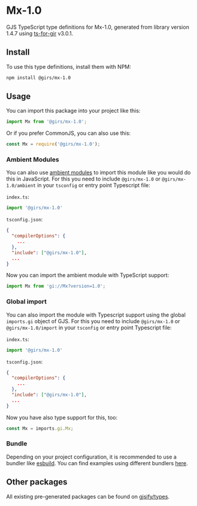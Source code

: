 
# Mx-1.0

GJS TypeScript type definitions for Mx-1.0, generated from library version 1.4.7 using [ts-for-gir](https://github.com/gjsify/ts-for-gir) v3.0.1.


## Install

To use this type definitions, install them with NPM:
```bash
npm install @girs/mx-1.0
```

## Usage

You can import this package into your project like this:
```ts
import Mx from '@girs/mx-1.0';
```

Or if you prefer CommonJS, you can also use this:
```ts
const Mx = require('@girs/mx-1.0');
```

### Ambient Modules

You can also use [ambient modules](https://github.com/gjsify/ts-for-gir/tree/main/packages/cli#ambient-modules) to import this module like you would do this in JavaScript.
For this you need to include `@girs/mx-1.0` or `@girs/mx-1.0/ambient` in your `tsconfig` or entry point Typescript file:

`index.ts`:
```ts
import '@girs/mx-1.0'
```

`tsconfig.json`:
```json
{
  "compilerOptions": {
    ...
  },
  "include": ["@girs/mx-1.0"],
  ...
}
```

Now you can import the ambient module with TypeScript support: 

```ts
import Mx from 'gi://Mx?version=1.0';
```

### Global import

You can also import the module with Typescript support using the global `imports.gi` object of GJS.
For this you need to include `@girs/mx-1.0` or `@girs/mx-1.0/import` in your `tsconfig` or entry point Typescript file:

`index.ts`:
```ts
import '@girs/mx-1.0'
```

`tsconfig.json`:
```json
{
  "compilerOptions": {
    ...
  },
  "include": ["@girs/mx-1.0"],
  ...
}
```

Now you have also type support for this, too:

```ts
const Mx = imports.gi.Mx;
```

### Bundle

Depending on your project configuration, it is recommended to use a bundler like [esbuild](https://esbuild.github.io/). You can find examples using different bundlers [here](https://github.com/gjsify/ts-for-gir/tree/main/examples).

## Other packages

All existing pre-generated packages can be found on [gjsify/types](https://github.com/gjsify/types).

